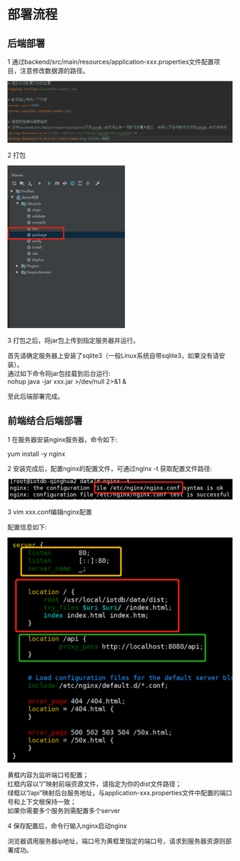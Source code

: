 <!--

    Licensed to the Apache Software Foundation (ASF) under one
    or more contributor license agreements.  See the NOTICE file
    distributed with this work for additional information
    regarding copyright ownership.  The ASF licenses this file
    to you under the Apache License, Version 2.0 (the
    "License"); you may not use this file except in compliance
    with the License.  You may obtain a copy of the License at

        http://www.apache.org/licenses/LICENSE-2.0

    Unless required by applicable law or agreed to in writing,
    software distributed under the License is distributed on an
    "AS IS" BASIS, WITHOUT WARRANTIES OR CONDITIONS OF ANY
    KIND, either express or implied.  See the License for the
    specific language governing permissions and limitations
    under the License.

-->

# 部署流程

## 后端部署

1 通过backend/src/main/resources/application-xxx.properties文件配置项目，注意修改数据源的路径。

![](image/配置文件.PNG)

2 打包

![](image/打包.png)

3 打包之后，将jar包上传到指定服务器并运行。  

首先请确定服务器上安装了sqlite3（一般Linux系统自带sqlite3，如果没有请安装）。  
通过如下命令将jar包挂载到后台运行:  
nohup java -jar xxx.jar >/dev/null 2>&1 &

至此后端部署完成。

## 前端结合后端部署

1 在服务器安装nginx服务器，命令如下:

yum install -y nginx

2 安装完成后，配置nginx的配置文件，可通过nginx -t 获取配置文件路径:

![](image/nginx配置文件位置.png)

3 vim xxx.conf编辑nginx配置

配置信息如下:

![](image/nginx配置文件.png)

黄框内容为监听端口号配置；  
红框内容以“/”映射前端资源文件，请指定为你的dist文件路径；  
绿框以“/api”映射后台服务地址，与application-xxx.properties文件中配置的端口号和上下文根保持一致；  
如果你需要多个服务则需配置多个server

4 保存配置后，命令行输入nginx启动nginx

浏览器调用服务器ip地址，端口号为黄框里指定的端口号，请求到服务器资源则部署成功。
